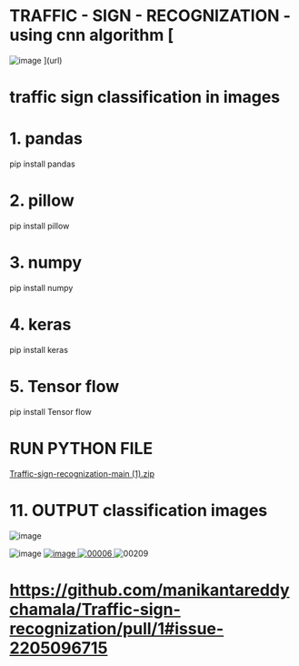 # TRAFFIC - SIGN - RECOGNIZATION - using cnn algorithm [
![image](https://github.com/manikantareddychamala/TRAFFIC-SIGN-RECOGNIZATION-USING-CNN-ALGORITHM-CONVENTIONAL-NEURO-NETWORK-IN-MACHINE-LEARNING/assets/162694056/19c83f1c-159a-443c-bda9-82fbf63eed13)
](url)
# traffic sign classification in images
# 1. pandas
pip install pandas
# 2. pillow
pip install pillow
# 3. numpy
pip install numpy
# 4. keras
pip install keras
# 5. Tensor flow
pip install Tensor flow
# RUN PYTHON FILE

[Traffic-sign-recognization-main (1).zip](https://github.com/manikantareddychamala/TRAFFIC-SIGN-RECOGNIZATION-USING-CNN-ALGORITHM-CONVENTIONAL-NEURO-NETWORK-IN-MACHINE-LEARNING/files/14745744/Traffic-sign-recognization-main.1.zip) 

# 11. OUTPUT classification images
![image](https://github.com/manikantareddychamala/TRAFFIC-SIGN-RECOGNIZATION-USING-CNN-ALGORITHM-CONVENTIONAL-NEURO-NETWORK-IN-MACHINE-LEARNING/assets/162694056/04154e48-6218-403c-a86e-3d1f3d2b4c5e)

![image](https://github.com/manikantareddychamala/TRAFFIC-SIGN-RECOGNIZATION-USING-CNN-ALGORITHM-CONVENTIONAL-NEURO-NETWORK-IN-MACHINE-LEARNING/assets/162694056/30e01197-38b1-4b51-a0c4-0d38bc3f00af)
[
![image](https://github.com/manikantareddychamala/TRAFFIC-SIGN-RECOGNIZATION-USING-CNN-ALGORITHM-CONVENTIONAL-NEURO-NETWORK-IN-MACHINE-LEARNING/assets/162694056/5a1866e3-0aa6-46c2-ae89-69d2038c2b03)
](url)
[
![00006](https://github.com/manikantareddychamala/TRAFFIC-SIGN-RECOGNIZATION-USING-CNN-ALGORITHM-CONVENTIONAL-NEURO-NETWORK-IN-MACHINE-LEARNING/assets/162694056/1573a24e-7eb0-43c2-9a14-8cc63272afa9)
](url)
![00209](https://github.com/manikantareddychamala/TRAFFIC-SIGN-RECOGNIZATION-USING-CNN-ALGORITHM-CONVENTIONAL-NEURO-NETWORK-IN-MACHINE-LEARNING/assets/162694056/d7afb8a0-0584-4430-ba21-f18c107f80c9)


# https://github.com/manikantareddychamala/Traffic-sign-recognization/pull/1#issue-2205096715

